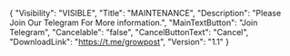 {
  "Visibility": "VISIBLE",
  "Title": "MAINTENANCE",
  "Description": "Please Join Our Telegram For More information.",
  "MainTextButton": "Join Telegram",
  "Cancelable": "false",
  "CancelButtonText": "Cancel",
  "DownloadLink": "https://t.me/growpost",
  "Version": "1.1"
}

